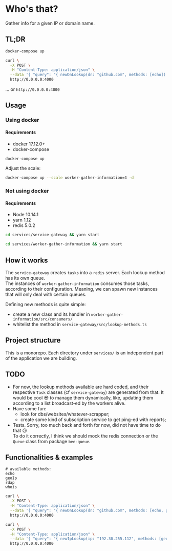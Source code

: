 # Who's that?
Gather info for a given IP or domain name.

## TL;DR
```bash
docker-compose up
```

```bash
curl \
  -X POST \
  -H "Content-Type: application/json" \
  --data '{ "query": "{ newDnLookup(dn: "github.com", methods: [echo]) }" }' \
  http://0.0.0.0:4000
```

... or `http://0.0.0.0:4000`


## Usage
### Using docker
#### Requirements
- docker 17.12.0+
- docker-compose

```bash
docker-compose up
```

Adjust the scale:
```bash
docker-compose up --scale worker-gather-information=4 -d
```

### Not using docker
#### Requirements
- Node 10.14.1
- yarn 1.12
- redis 5.0.2

```bash
cd services/service-gateway && yarn start
```

```bash
cd services/worker-gather-information && yarn start
```


## How it works
The `service-gateway` creates `tasks` into a `redis` server. Each lookup method has its own queue.  
The instances of `worker-gather-information` consumes those tasks, according to their configuration. Meaning, we can spawn new instances that will only deal with certain queues.  

Defining new methods is quite simple:
- create a new class and its handler in `worker-gather-information/src/consumers/`
- whitelist the method in `service-gateway/src/lookup-methods.ts`


## Project structure
This is a monorepo. Each directory under `services/` is an independent part of the application we are building.

## TODO
- For now, the lookup methods available are hard coded, and their respective `Task` classes (cf `service-gateway`) are generated from that. It would be cool :sunglasses: to manage them dynamically, like, updating them according to a list broadcast-ed by the workers alive.
- Have some fun:
  - look for dbs/websites/whatever-scrapper;
  - create some kind of subscription service to get ping-ed with reports;
- Tests. Sorry, too much back and forth for now, did not have time to do that :cry:  
To do it correctly, I think we should mock the redis connection or the `Queue` class from package `bee-queue`.

## Functionalities & examples
```
# available methods:
echo
geoIp
rdap
whois
```

```bash
curl \
  -X POST \
  -H "Content-Type: application/json" \
  --data '{ "query": "{ newDnLookup(dn: "github.com", methods: [echo, geoIp]) }" }' \
  http://0.0.0.0:4000
```

```bash
curl \
  -X POST \
  -H "Content-Type: application/json" \
  --data '{ "query": "{ newIpLookup(ip: "192.30.255.112", methods: [geoIp]) }" }' \
  http://0.0.0.0:4000
```
